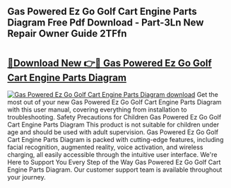 ## Gas Powered Ez Go Golf Cart Engine Parts Diagram Free Pdf Download - Part-3Ln New Repair Owner Guide 2TFfn

# <h2><a href="http://dfursv.blite.top/?on=Gas+Powered+Ez+Go+Golf+Cart+Engine+Parts+Diagram">🔗Download New 👉🔴 Gas Powered Ez Go Golf Cart Engine Parts Diagram</a></h2>

[![Gas Powered Ez Go Golf Cart Engine Parts Diagram download](https://i.imgur.com/lujVjoI.png)](http://dfursv.blite.top/?on=Gas+Powered+Ez+Go+Golf+Cart+Engine+Parts+Diagram)
Get the most out of your new Gas Powered Ez Go Golf Cart Engine Parts Diagram with this user manual, covering everything from installation to troubleshooting. Safety Precautions for Children Gas Powered Ez Go Golf Cart Engine Parts Diagram This product is not suitable for children under age and should be used with adult supervision. Gas Powered Ez Go Golf Cart Engine Parts Diagram is packed with cutting-edge features, including facial recognition, augmented reality, voice activation, and wireless charging, all easily accessible through the intuitive user interface. We're Here to Support You Every Step of the Way Gas Powered Ez Go Golf Cart Engine Parts Diagram. Our customer support team is available throughout your journey.
